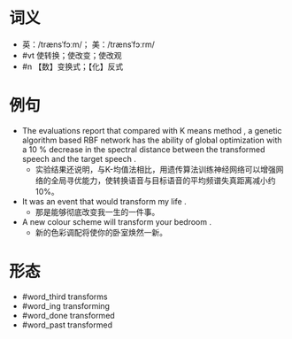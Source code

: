 # 词义
- 英：/trænsˈfɔːm/； 美：/trænsˈfɔːrm/
- #vt 使转换；使改变；使改观
- #n 【数】变换式；【化】反式
# 例句
- The evaluations report that compared with K means method , a genetic algorithm based RBF network has the ability of global optimization with a 10 % decrease in the spectral distance between the transformed speech and the target speech .
	- 实验结果还说明，与K-均值法相比，用遗传算法训练神经网络可以增强网络的全局寻优能力，使转换语音与目标语音的平均频谱失真距离减小约10%。
- It was an event that would transform my life .
	- 那是能够彻底改变我一生的一件事。
- A new colour scheme will transform your bedroom .
	- 新的色彩调配将使你的卧室焕然一新。
# 形态
- #word_third transforms
- #word_ing transforming
- #word_done transformed
- #word_past transformed
